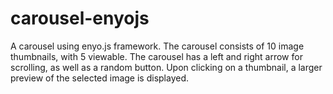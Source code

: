 carousel-enyojs
===============

A carousel using enyo.js framework.
The carousel consists of 10 image thumbnails, with 5 viewable.
The carousel has a left and right arrow for scrolling, as well as a random button.
Upon clicking on a thumbnail, a larger preview of the selected image is displayed.
